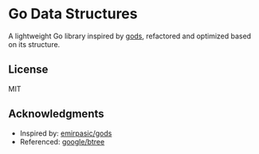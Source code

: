 # Go Data Structures

A lightweight Go library inspired by [gods](https://github.com/emirpasic/gods), refactored and optimized based on its structure.

## License

MIT

## Acknowledgments

- Inspired by: [emirpasic/gods](https://github.com/emirpasic/gods)
- Referenced: [google/btree](https://github.com/google/btree/tree/master)
